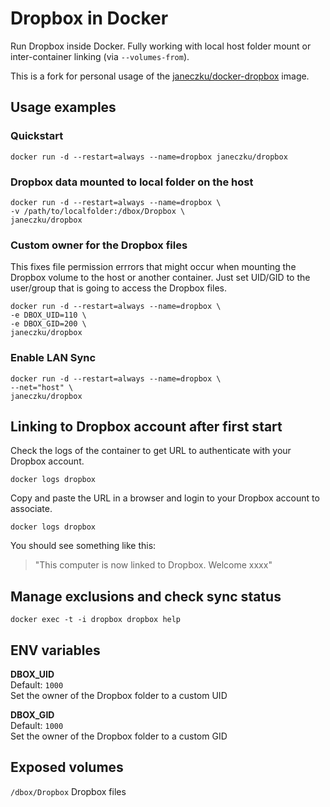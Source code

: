 # Dropbox in Docker

Run Dropbox inside Docker. Fully working with local host folder mount or inter-container linking (via `--volumes-from`).

This is a fork for personal usage of the [janeczku/docker-dropbox](https://github.com/janeczku/docker-dropbox) image.

## Usage examples

### Quickstart

    docker run -d --restart=always --name=dropbox janeczku/dropbox

### Dropbox data mounted to local folder on the host

    docker run -d --restart=always --name=dropbox \
    -v /path/to/localfolder:/dbox/Dropbox \
    janeczku/dropbox

### Custom owner for the Dropbox files
This fixes file permission errrors that might occur when mounting the Dropbox volume to the host or another container. Just set UID/GID to the user/group that is going to access the Dropbox files.

    docker run -d --restart=always --name=dropbox \
    -e DBOX_UID=110 \
    -e DBOX_GID=200 \
    janeczku/dropbox

### Enable LAN Sync

    docker run -d --restart=always --name=dropbox \
    --net="host" \
    janeczku/dropbox

## Linking to Dropbox account after first start

Check the logs of the container to get URL to authenticate with your Dropbox account.

    docker logs dropbox

Copy and paste the URL in a browser and login to your Dropbox account to associate.

    docker logs dropbox

You should see something like this:

> "This computer is now linked to Dropbox. Welcome xxxx"

## Manage exclusions and check sync status

    docker exec -t -i dropbox dropbox help

## ENV variables

**DBOX_UID**  
Default: `1000`  
Set the owner of the Dropbox folder to a custom UID

**DBOX_GID**  
Default: `1000`  
Set the owner of the Dropbox folder to a custom GID

## Exposed volumes

`/dbox/Dropbox`
Dropbox files
